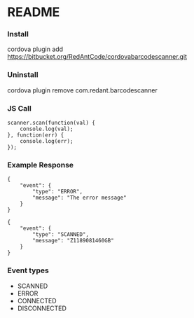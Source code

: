 # README #

### Install ###

cordova plugin add https://bitbucket.org/RedAntCode/cordovabarcodescanner.git

### Uninstall ###

cordova plugin remove com.redant.barcodescanner

### JS Call ###

```
scanner.scan(function(val) {
    console.log(val);
}, function(err) {
    console.log(err);
});
```

### Example Response ###
```
{
    "event": {
        "type": "ERROR",
        "message": "The error message"
    }
}
```
```
{
    "event": {
        "type": "SCANNED",
        "message": "Z1189081460GB"
    }
}
```

### Event types ###
* SCANNED
* ERROR
* CONNECTED
* DISCONNECTED